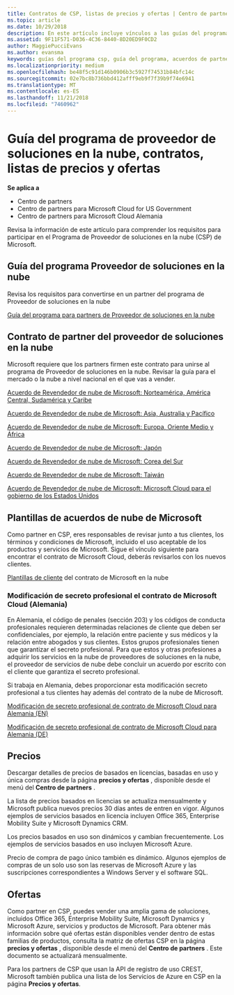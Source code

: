 ```yaml
---
title: Contratos de CSP, listas de precios y ofertas | Centro de partners
ms.topic: article
ms.date: 10/29/2018
description: En este artículo incluye vínculos a las guías del programa Proveedor de soluciones en la nube, acuerdos de partner, acuerdos de clientes, listas de precios y ofertas.
ms.assetid: 9F11F571-D036-4C36-8440-8D20ED9F0CD2
author: MaggiePucciEvans
ms.author: evansma
keywords: guías del programa csp, guía del programa, acuerdos de partners, acuerdo de clientes, listas de precios, ofertas
ms.localizationpriority: medium
ms.openlocfilehash: be48f5c91d146b0906b3c5927f74531b84bfc14c
ms.sourcegitcommit: 02e7bc8b736bbd412afff9eb9f7f39b9f74e6941
ms.translationtype: MT
ms.contentlocale: es-ES
ms.lasthandoff: 11/21/2018
ms.locfileid: "7460962"
---
```

# <a name="cloud-solution-provider-program-guide-agreements-price-lists-and-offers"></a>Guía del programa de proveedor de soluciones en la nube, contratos, listas de precios y ofertas

**Se aplica a**

-  Centro de partners
-  Centro de partners para Microsoft Cloud for US Government
-  Centro de partners para Microsoft Cloud Alemania


Revisa la información de este artículo para comprender los requisitos para participar en el Programa de Proveedor de soluciones en la nube (CSP) de Microsoft. 

## <a name="cloud-solution-provider-program-guide"></a>Guía del programa Proveedor de soluciones en la nube


Revisa los requisitos para convertirse en un partner del programa de Proveedor de soluciones en la nube

[Guía del programa para partners de Proveedor de soluciones en la nube](http://go.microsoft.com/fwlink/p/?LinkId=617100)

## <a name="cloud-solution-provider-partner-agreement"></a>Contrato de partner del proveedor de soluciones en la nube

Microsoft requiere que los partners firmen este contrato para unirse al programa de Proveedor de soluciones en la nube. Revisar la guía para el mercado o la nube a nivel nacional en el que vas a vender.

[Acuerdo de Revendedor de nube de Microsoft: Norteamérica, América Central, Sudamérica y Caribe](http://download.microsoft.com/download/2/C/8/2C8CAC17-FCE7-4F51-9556-4D77C7022DF5/MCRA2018_AOC_ENG_Sep2018_CR.pdf)

[Acuerdo de Revendedor de nube de Microsoft: Asia, Australia y Pacífico](http://download.microsoft.com/download/2/C/8/2C8CAC17-FCE7-4F51-9556-4D77C7022DF5/MCRA2018_APOC_ENG_Sep2018_CR.pdf)

[Acuerdo de Revendedor de nube de Microsoft: Europa, Oriente Medio y África](http://download.microsoft.com/download/2/C/8/2C8CAC17-FCE7-4F51-9556-4D77C7022DF5/MCRA2018_EOC_ENG_Sep2018_CR.pdf)

[Acuerdo de Revendedor de nube de Microsoft: Japón](http://download.microsoft.com/download/2/C/8/2C8CAC17-FCE7-4F51-9556-4D77C7022DF5/MCRA2018_JPN_ENG_Sep2018_CR.pdf)

[Acuerdo de Revendedor de nube de Microsoft: Corea del Sur](http://download.microsoft.com/download/2/C/8/2C8CAC17-FCE7-4F51-9556-4D77C7022DF5/MCRA2018_KOR_ENG_Sep2018_CR.pdf)

[Acuerdo de Revendedor de nube de Microsoft: Taiwán](http://download.microsoft.com/download/2/C/8/2C8CAC17-FCE7-4F51-9556-4D77C7022DF5/MCRA2018_TAI_ENG_Sep2018_CR.pdf)

[Acuerdo de Revendedor de nube de Microsoft: Microsoft Cloud para el gobierno de los Estados Unidos](http://download.microsoft.com/download/2/C/8/2C8CAC17-FCE7-4F51-9556-4D77C7022DF5/MCRA2018_AOC_USGCC_ENG_Sep2018_CR.pdf)


## <a name="microsoft-cloud-agreement-templates"></a>Plantillas de acuerdos de nube de Microsoft

Como partner en CSP, eres responsables de revisar junto a tus clientes, los términos y condiciones de Microsoft, incluido el uso aceptable de los productos y servicios de Microsoft. Sigue el vínculo siguiente para encontrar el contrato de Microsoft Cloud, deberás revisarlos con los nuevos clientes. 

[Plantillas de cliente](agreements.md) del contrato de Microsoft en la nube

### <a name="professional-secrecy-amendment-to-the-microsoft-cloud-agreement-germany"></a>Modificación de secreto profesional el contrato de Microsoft Cloud (Alemania)

En Alemania, el código de penales (sección 203) y los códigos de conducta profesionales requieren determinadas relaciones de cliente que deben ser confidenciales, por ejemplo, la relación entre paciente y sus médicos y la relación entre abogados y sus clientes. Estos grupos profesionales tienen que garantizar el secreto profesional. Para que estos y otras profesiones a adquirir los servicios en la nube de proveedores de soluciones en la nube, el proveedor de servicios de nube debe concluir un acuerdo por escrito con el cliente que garantiza el secreto profesional. 

Si trabaja en Alemania, debes proporcionar esta modificación secreto profesional a tus clientes hay además del contrato de la nube de Microsoft.

[Modificación de secreto profesional de contrato de Microsoft Cloud para Alemania (EN)](https://go.microsoft.com/fwlink/?linkid=2030827&clcid=0x409)

[Modificación de secreto profesional de contrato de Microsoft Cloud para Alemania (DE)](https://go.microsoft.com/fwlink/?linkid=2030827&clcid=0x407)


## <a name="pricing"></a>Precios


Descargar detalles de precios de basados en licencias, basadas en uso y única compras desde la página **precios y ofertas** , disponible desde el menú del **Centro de partners** . 

La lista de precios basados en licencias se actualiza mensualmente y Microsoft publica nuevos precios 30 días antes de entren en vigor. Algunos ejemplos de servicios basados en licencia incluyen Office 365, Enterprise Mobility Suite y Microsoft Dynamics CRM. 

Los precios basados en uso son dinámicos y cambian frecuentemente. Los ejemplos de servicios basados en uso incluyen Microsoft Azure.

Precio de compra de pago único también es dinámico. Algunos ejemplos de compras de un solo uso son las reservas de Microsoft Azure y las suscripciones correspondientes a Windows Server y el software SQL. 


## <a name="offers"></a>Ofertas


Como partner en CSP, puedes vender una amplia gama de soluciones, incluidos Office 365, Enterprise Mobility Suite, Microsoft Dynamics y Microsoft Azure, servicios y productos de Microsoft. Para obtener más información sobre qué ofertas están disponibles vender dentro de estas familias de productos, consulta la matriz de ofertas CSP en la página **precios y ofertas** , disponible desde el menú del **Centro de partners** . Este documento se actualizará mensualmente.

Para los partners de CSP que usan la API de registro de uso CREST, Microsoft también publica una lista de los Servicios de Azure en CSP en la página **Precios y ofertas**.


